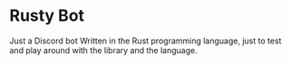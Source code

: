 # Rusty Bot

Just a Discord bot Written in the Rust programming language, just to test and play around with the library and the language.
